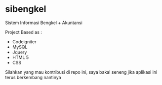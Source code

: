 # sibengkel
Sistem Informasi Bengkel + Akuntansi 

Project Based as : 
- Codeigniter 
- MySQL
- Jquery 
- HTML 5
- CSS

Silahkan yang mau kontribusi di repo ini, saya bakal seneng jika aplikasi ini terus berkembang nantinya 



